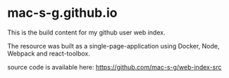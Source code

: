 # mac-s-g.github.io
This is the build content for my github user web index.

The resource was built as a single-page-application using Docker, Node, Webpack and react-toolbox.

source code is available here:
https://github.com/mac-s-g/web-index-src
